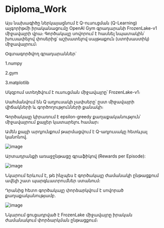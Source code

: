 # Diploma_Work
Այս նախագիծը ներկայացնում է Q-ուսուցման (Q-Learning) ալգորիթմի իրականացումը OpenAI Gym գրադարանի FrozenLake-v1 միջավայրի վրա։
Գործակալը սովորում է հասնել նպատակին՝ խուսափելով փոսերից՝ աշխատելով սայթաքուն (ստոխաստիկ) միջավայրում։

Օգտագործվող գրադարաններ`

1.numpy

2.gym

3.matplotlib

Սկզբում ստեղծվում է ուսուցման միջավայրը՝ FrozenLake-v1։

Սահմանվում են Q աղյուսակի չափսերը՝ ըստ միջավայրի վիճակների և գործողությունների քանակի։

Գործակալը կիրառում է epsilon-greedy քաղաքականություն՝ միջավայրում քայլեր կատարելու համար։

Ամեն քայլի արդյունքում թարմացվում է Q-աղյուսակը հետևյալ կանոնով.

![image](https://github.com/user-attachments/assets/6d67b82c-6c1e-4ce0-88f4-1d1f69abec24)

Արտադրանքի առաջընթացը գրաֆիկով (Rewards per Episode):

![image](https://github.com/user-attachments/assets/7056c45b-09df-4f25-a74c-1a5e082e6b40)

Նկարում երևում է, թե ինչպես է գործակալը ժամանակի ընթացքում ավելի շատ պարգևատրումներ ստանում։

Դրանից հետո գործակալը փորձարկվում է սովորած քաղաքականությամբ.

![image](https://github.com/user-attachments/assets/614fa25f-76d2-44d2-b221-958623722d0b)

Նկարում ցուցադրված է FrozenLake միջավայրը իրական ժամանակում փորձարկման ընթացքում։


